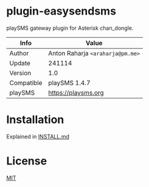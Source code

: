 # plugin-easysendsms

playSMS gateway plugin for Asterisk chan_dongle.

Info          | Value
------------- | ---------------------------------
Author        | Anton Raharja `<araharja@pm.me>`
Update        | 241114
Version       | 1.0
Compatible    | playSMS 1.4.7
playSMS       | https://playsms.org

# Installation

Explained in [INSTALL.md](INSTALL.md)

# License

[MIT](LICENSE)
